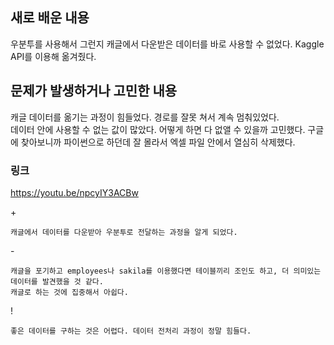 ## 새로 배운 내용
우분투를 사용해서 그런지 캐글에서 다운받은 데이터를 바로 사용할 수 없었다. Kaggle API를 이용해 옮겨줬다.

## 문제가 발생하거나 고민한 내용
캐글 데이터를 옮기는 과정이 힘들었다. 경로를 잘못 쳐서 계속 멈춰있었다.<br>
데이터 안에 사용할 수 없는 값이 많았다. 어떻게 하면 다 없앨 수 있을까 고민했다. 구글에 찾아보니까 파이썬으로 하던데 잘 몰라서 엑셀 파일 안에서 열심히 삭제했다.

### 링크
  https://youtu.be/npcyIY3ACBw
  
  \+
  ``` 
  캐글에서 데이터를 다운받아 우분투로 전달하는 과정을 알게 되었다.
  ``` 
  \- <br>
  ``` 
  캐글을 포기하고 employees나 sakila를 이용했다면 테이블끼리 조인도 하고, 더 의미있는 데이터를 발견했을 것 같다. 
  캐글로 하는 것에 집중해서 아쉽다.
  ``` 
  
  ! <br>
  ``` 
  좋은 데이터를 구하는 것은 어렵다. 데이터 전처리 과정이 정말 힘들다.
  ``` 
